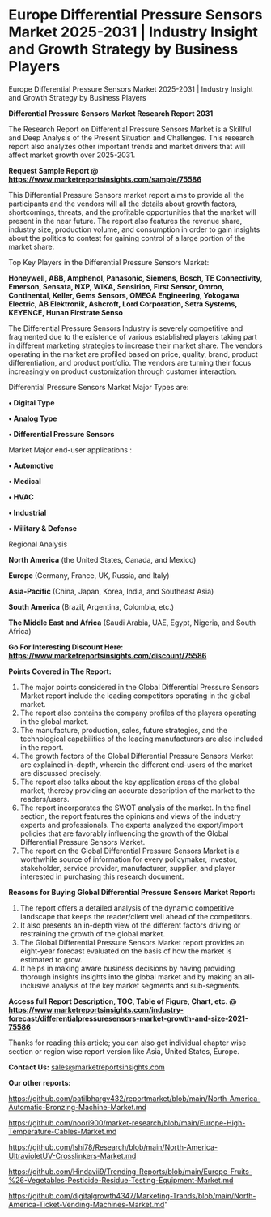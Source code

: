 # Europe Differential Pressure Sensors Market 2025-2031 | Industry Insight and Growth Strategy by Business Players
Europe Differential Pressure Sensors Market 2025-2031 | Industry Insight and Growth Strategy by Business Players

<strong>Differential Pressure Sensors Market Research Report 2031</strong>

The Research Report on Differential Pressure Sensors Market is a Skillful and Deep Analysis of the Present Situation and Challenges. This research report also analyzes other important trends and market drivers that will affect market growth over 2025-2031.

<strong>Request Sample Report @ <a href=https://www.marketreportsinsights.com/sample/75586>https://www.marketreportsinsights.com/sample/75586</a></strong>

This Differential Pressure Sensors market report aims to provide all the participants and the vendors will all the details about growth factors, shortcomings, threats, and the profitable opportunities that the market will present in the near future. The report also features the revenue share, industry size, production volume, and consumption in order to gain insights about the politics to contest for gaining control of a large portion of the market share.

Top Key Players in the Differential Pressure Sensors Market:

<strong>Honeywell, ABB, Amphenol, Panasonic, Siemens, Bosch, TE Connectivity, Emerson, Sensata, NXP, WIKA, Sensirion, First Sensor, Omron, Continental, Keller, Gems Sensors, OMEGA Engineering, Yokogawa Electric, AB Elektronik, Ashcroft, Lord Corporation, Setra Systems, KEYENCE, Hunan Firstrate Senso</strong>

The Differential Pressure Sensors Industry is severely competitive and fragmented due to the existence of various established players taking part in different marketing strategies to increase their market share. The vendors operating in the market are profiled based on price, quality, brand, product differentiation, and product portfolio. The vendors are turning their focus increasingly on product customization through customer interaction.

Differential Pressure Sensors Market Major Types are:

<strong>• Digital Type

• Analog Type

• Differential Pressure Sensors</strong>

Market Major end-user applications :

<strong>• Automotive

• Medical

• HVAC

• Industrial

• Military & Defense</strong>

Regional Analysis

</u><strong><b>North America</b></strong> (the United States, Canada, and Mexico)

<strong><b>Europe </b></strong>(Germany, France, UK, Russia, and Italy)

<strong><b>Asia-Pacific</b></strong> (China, Japan, Korea, India, and Southeast Asia)

<strong><b>South America</b></strong> (Brazil, Argentina, Colombia, etc.)

<strong><b>The Middle East and Africa</b></strong> (Saudi Arabia, UAE, Egypt, Nigeria, and South Africa)

<strong>Go For Interesting Discount Here: <a href=https://www.marketreportsinsights.com/discount/75586>https://www.marketreportsinsights.com/discount/75586</a></strong>

<strong>Points Covered in The Report:</strong>
<ol>
  <li>The major points considered in the Global Differential Pressure Sensors Market report include the leading competitors operating in the global market.</li>
  <li>The report also contains the company profiles of the players operating in the global market.</li>
  <li>The manufacture, production, sales, future strategies, and the technological capabilities of the leading manufacturers are also included in the report.</li>
  <li>The growth factors of the Global Differential Pressure Sensors Market are explained in-depth, wherein the different end-users of the market are discussed precisely.</li>
  <li>The report also talks about the key application areas of the global market, thereby providing an accurate description of the market to the readers/users.</li>
  <li>The report incorporates the SWOT analysis of the market. In the final section, the report features the opinions and views of the industry experts and professionals. The experts analyzed the export/import policies that are favorably influencing the growth of the Global Differential Pressure Sensors Market.</li>
  <li>The report on the Global Differential Pressure Sensors Market is a worthwhile source of information for every policymaker, investor, stakeholder, service provider, manufacturer, supplier, and player interested in purchasing this research document.</li>
</ol>
<strong>Reasons for Buying Global Differential Pressure Sensors Market Report:</strong>

<ol>
  <li>The report offers a detailed analysis of the dynamic competitive landscape that keeps the reader/client well ahead of the competitors.</li>
  <li>It also presents an in-depth view of the different factors driving or restraining the growth of the global market.</li>
  <li>The Global Differential Pressure Sensors Market report provides an eight-year forecast evaluated on the basis of how the market is estimated to grow.</li>
  <li>It helps in making aware business decisions by having providing thorough insights insights into the global market and by making an all-inclusive analysis of the key market segments and sub-segments.</li>
</ol>
<strong>Access full Report Description, TOC, Table of Figure, Chart, etc. @ <a href=https://www.marketreportsinsights.com/industry-forecast/differentialpressuresensors-market-growth-and-size-2021-75586>https://www.marketreportsinsights.com/industry-forecast/differentialpressuresensors-market-growth-and-size-2021-75586</a></strong>


Thanks for reading this article; you can also get individual chapter wise section or region wise report version like Asia, United States, Europe.

<strong>Contact Us:</strong>
sales@marketreportsinsights.com

<strong>Our other reports:</strong>

<a href=https://github.com/patilbhargv432/reportmarket/blob/main/North-America-Automatic-Bronzing-Machine-Market.md>https://github.com/patilbhargv432/reportmarket/blob/main/North-America-Automatic-Bronzing-Machine-Market.md</a>

<a href=https://github.com/noori900/market-research/blob/main/Europe-High-Temperature-Cables-Market.md>https://github.com/noori900/market-research/blob/main/Europe-High-Temperature-Cables-Market.md</a>

<a href=https://github.com/Ishi78/Research/blob/main/North-America-UltravioletUV-Crosslinkers-Market.md>https://github.com/Ishi78/Research/blob/main/North-America-UltravioletUV-Crosslinkers-Market.md</a>

<a href=https://github.com/Hindavii9/Trending-Reports/blob/main/Europe-Fruits-%26-Vegetables-Pesticide-Residue-Testing-Equipment-Market.md>https://github.com/Hindavii9/Trending-Reports/blob/main/Europe-Fruits-%26-Vegetables-Pesticide-Residue-Testing-Equipment-Market.md</a>

<a href=https://github.com/digitalgrowth4347/Marketing-Trands/blob/main/North-America-Ticket-Vending-Machines-Market.md>https://github.com/digitalgrowth4347/Marketing-Trands/blob/main/North-America-Ticket-Vending-Machines-Market.md</a>"
